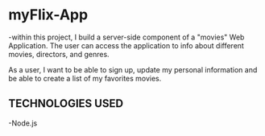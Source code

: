 # myFlix-App
-within this project, I build a server-side component of a "movies" Web Application. The user can access the application to info about different movies, directors, and genres.

As a user, I want to be able to sign up, update my personal information and be able to create a list of my favorites movies.

## TECHNOLOGIES USED
-Node.js
